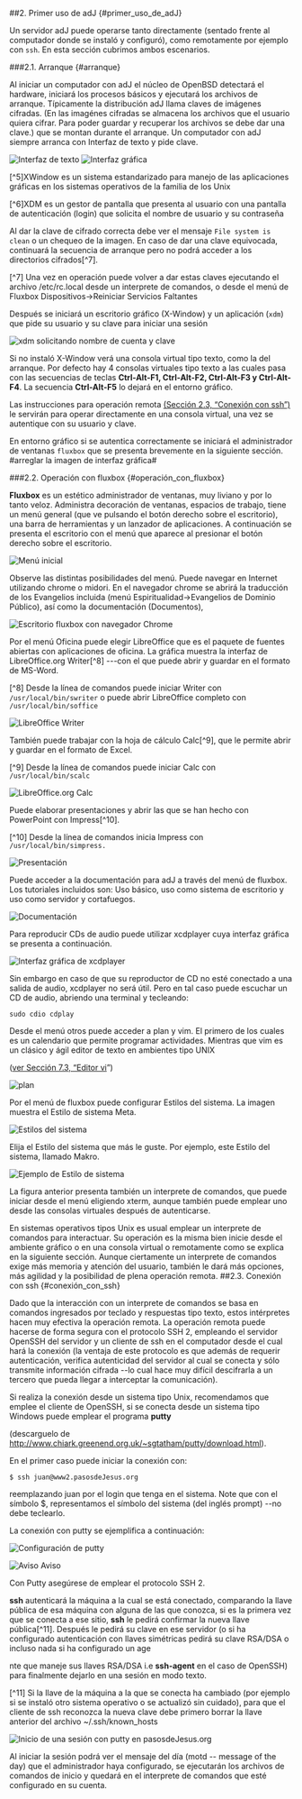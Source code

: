 ##2. Primer uso de adJ {#primer_uso_de_adJ}

Un servidor adJ puede operarse tanto directamente (sentado frente al computador donde se instaló y configuró), como remotamente por ejemplo con ```ssh```. En esta sección cubrimos ambos escenarios.

###2.1. Arranque   {#arranque}

Al iniciar un computador con adJ el núcleo de OpenBSD detectará el hardware, iniciará los procesos básicos y ejecutará los archivos de arranque. Típicamente la distribución adJ llama claves de imágenes cifradas. (En las imagénes cifradas se almacena los archivos que el usuario quiera cifrar. Para poder guardar y recuperar los archivos se debe dar una clave.) que se montan durante el arranque.
Un computador con adJ siempre arranca con Interfaz de texto y pide clave. 

![Interfaz de texto](http://structio.sourceforge.net/guias/basico_OpenBSD/consola.png)
![Interfaz gráfica](http://s20.postimg.org/5fqvyk749/Captura_de_pantalla_de_2015_10_22_09_31_32.jpg?noCache=1445524364)

[^5]XWindow es un sistema estandarizado para manejo de las aplicaciones gráficas en los sistemas operativos de la familia de los Unix

[^6]XDM  es un gestor de pantalla que presenta al usuario con una pantalla de autenticación (login) que solicita el nombre de usuario y su contraseña

Al dar la clave de cifrado correcta debe ver el mensaje ```File system is clean``` o un chequeo de la imagen. En caso de dar una clave equivocada, continuará la secuencia de arranque pero no podrá acceder a los directorios cifrados[^7].

[^7] Una vez en operación puede volver a dar estas claves ejecutando el archivo /etc/rc.local desde un interprete de comandos, o desde el menú de Fluxbox Dispositivos->Reiniciar Servicios Faltantes

Después se iniciará un escritorio gráfico (X-Window) y un aplicación (```xdm```) que pide su usuario y su clave para iniciar una sesión

![xdm solicitando nombre de cuenta y clave](http://structio.sourceforge.net/guias/basico_OpenBSD/xdm.png)

Si no instaló X-Window verá una consola virtual tipo texto, como la del arranque. Por defecto hay 4 consolas virtuales tipo texto a las cuales pasa con las secuencias de teclas **Ctrl-Alt-F1, Ctrl-Alt-F2, Ctrl-Alt-F3 y Ctrl-Alt-F4**. La secuencia **Ctrl-Alt-F5** lo dejará en el entorno gráfico.

Las instrucciones para operación remota [(Sección 2.3, “Conexión con ssh”)](http://socrates.io/#FVtw1ub) le servirán para operar directamente en una consola virtual, una vez se autentique con su usuario y clave.

En entorno gráfico si se autentica correctamente se iniciará el administrador de ventanas ```fluxbox``` que se presenta brevemente en la siguiente sección.
#arreglar la imagen de interfaz gráfica#

 

###2.2. Operación con fluxbox {#operación_con_fluxbox}

 

**Fluxbox** es un estético administrador de ventanas, muy liviano y por lo tanto veloz. Administra decoración de ventanas, espacios de trabajo, tiene un menú general (que ve pulsando el botón derecho sobre el escritorio), una barra de herramientas y un lanzador de aplicaciones. A continuación se presenta el escritorio con el menú que aparece al presionar el botón derecho sobre el escritorio.

 

![Menú inicial](http://structio.sourceforge.net/guias/basico_OpenBSD/fluxbox_inicio.png)

 

Observe las distintas posibilidades del menú. Puede navegar en Internet utilizando chrome o midori. En el navegador chrome se abrirá la traducción de los Evangelios incluida (menú Espiritualidad->Evangelios de Dominio Público), así como la documentación (Documentos),

 

![Escritorio fluxbox con navegador Chrome](http://structio.sourceforge.net/guias/basico_OpenBSD/primerflux.png)

 

 

Por el menú Oficina puede elegir LibreOffice que es el paquete de fuentes abiertas con aplicaciones de oficina. La gráfica muestra la interfaz de LibreOffice.org Writer[^8] ---con el que puede abrir y guardar en el formato de MS-Word.

 

[^8] Desde la línea de comandos puede iniciar Writer con ``` /usr/local/bin/swriter``` o puede abrir LibreOffice completo con ```/usr/local/bin/soffice```

 

![LibreOffice Writer](http://structio.sourceforge.net/guias/basico_OpenBSD/openoffice_writer.png)

          

También puede trabajar con la hoja de cálculo Calc[^9], que le permite abrir y guardar en el formato de Excel.

 

[^9] Desde la línea de comandos puede iniciar Calc con ```/usr/local/bin/scalc```

 

![LibreOffice.org Calc](http://structio.sourceforge.net/guias/basico_OpenBSD/openoffice_calc.png)

 

              

Puede elaborar presentaciones y abrir las que se han hecho con PowerPoint con Impress[^10].

 

[^10] Desde la línea de comandos inicia Impress con ```/usr/local/bin/simpress.```

 

![Presentación](http://structio.sourceforge.net/guias/basico_OpenBSD/openoffice_presentacion.png)

 

          

Puede acceder a la documentación para adJ a través del menú de fluxbox. Los tutoriales incluidos son: Uso básico, uso como sistema de escritorio y uso como servidor y cortafuegos.

 

![Documentación](http://structio.sourceforge.net/guias/basico_OpenBSD/documentacion.png)

 

          

Para reproducir CDs de audio puede utilizar xcdplayer cuya interfaz gráfica se presenta a continuación.

 

![ Interfaz gráfica de xcdplayer](http://structio.sourceforge.net/guias/basico_OpenBSD/xcdplayer.png)

 

          

Sin embargo en caso de que su reproductor de CD no esté conectado a una salida de audio, xcdplayer no será útil. Pero en tal caso puede escuchar un CD de audio, abriendo una terminal y tecleando:

 

```sudo cdio cdplay```

        

Desde el menú otros puede acceder a plan y vim. El primero de los cuales es un calendario que permite programar actividades. Mientras que vim es un clásico y ágil editor de texto en ambientes tipo UNIX  

([ver Sección 7.3, “Editor vi](http://socrates.io/#cvHf98X)”)

 

![plan](http://structio.sourceforge.net/guias/basico_OpenBSD/plan.png)

 

          

Por el menú de fluxbox puede configurar Estilos del sistema. La imagen muestra el Estilo de sistema Meta.

 

![Estilos del sistema](http://structio.sourceforge.net/guias/basico_OpenBSD/fluxbox_menu.png)

 

          

Elija el Estilo del sistema que más le guste. Por ejemplo, este Estilo del sistema, llamado Makro.

 

![Ejemplo de Estilo de sistema](http://structio.sourceforge.net/guias/basico_OpenBSD/estilo1.png)

 

          

La figura anterior presenta también un interprete de comandos, que puede iniciar desde el menú eligiendo xterm, aunque también puede emplear uno desde las consolas virtuales después de autenticarse.

 

En sistemas operativos tipos Unix es usual emplear un interprete de comandos para interactuar. Su operación es la misma bien inicie desde el ambiente gráfico o en una consola virtual o remotamente como se explica en la siguiente sección. Aunque ciertamente un interprete de comandos exige más memoria y atención del usuario, también le dará más opciones, más agilidad y la posibilidad de plena operación remota.
##2.3. Conexión con ssh {#conexión_con_ssh}

 

Dado que la interacción con un interprete de comandos se basa en comandos ingresados por teclado y respuestas tipo texto, estos intérpretes hacen muy efectiva la operación remota. La operación remota puede hacerse de forma segura con el protocolo SSH 2, empleando el servidor OpenSSH del servidor y un cliente de ssh en el computador desde el cual hará la conexión (la ventaja de este protocolo es que además de requerir autenticación, verifica autenticidad del servidor al cual se conecta y sólo transmite información cifrada --lo cual hace muy difícil descifrarla a un tercero que pueda llegar a interceptar la comunicación).

 

Si realiza la conexión desde un sistema tipo Unix, recomendamos que emplee el cliente de OpenSSH, si se conecta desde un sistema tipo Windows puede emplear el programa **putty**

(descarguelo de http://www.chiark.greenend.org.uk/~sgtatham/putty/download.html).

 

En el primer caso puede iniciar la conexión con:

 

``` $ ssh juan@www2.pasosdeJesus.org ```

    

reemplazando juan por el login que tenga en el sistema. Note que con el símbolo $, representamos el símbolo del sistema (del inglés prompt) --no debe teclearlo.

 

La conexión con putty se ejemplifica a continuación:

 

![Configuración de putty](http://structio.sourceforge.net/guias/basico_OpenBSD/putty1.png)

 

 

![Aviso](http://structio.sourceforge.net/guias/basico_OpenBSD/warning.png)  Aviso

 

Con Putty asegúrese de emplear el protocolo SSH 2.

 

**ssh** autenticará la máquina a la cual se está conectado, comparando la llave pública de esa máquina con alguna de las que conozca, si es la primera vez que se conecta a ese sitio, **ssh** le pedirá confirmar la nueva llave pública[^11]. Después le pedirá su clave en ese servidor (o si ha configurado autenticación con llaves simétricas pedirá su clave RSA/DSA o incluso nada si ha configurado un age

nte que maneje sus llaves RSA/DSA i.e **ssh-agent** en el caso de OpenSSH) para finalmente dejarlo en una sesión en modo texto.

 

[^11] Si la llave de la máquina a la que se conecta ha cambiado (por ejemplo si se instaló otro sistema operativo o se actualizó sin cuidado), para que el cliente de ssh reconozca la nueva clave debe primero borrar la llave anterior del archivo ~/.ssh/known_hosts

 

![Inicio de una sesión con putty en pasosdeJesus.org](http://structio.sourceforge.net/guias/basico_OpenBSD/putty2.png)

 

Al iniciar la sesión podrá ver el mensaje del día (motd -- message of the day) que el administrador haya configurado, se ejecutarán los archivos de comandos de inicio y quedará en el interprete de comandos que esté configurado en su cuenta.

 

